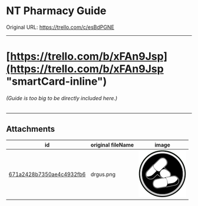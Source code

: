 # NT Pharmacy Guide

Original URL: https://trello.com/c/esBdPGNE

---

# [https://trello.com/b/xFAn9Jsp](https://trello.com/b/xFAn9Jsp "smartCard-inline")

###### (Guide is too big to be directly included here.)

---

## Attachments

id | original fileName | image
---|---|---
[671a2428b7350ae4c4932fb6](./NT%20Pharmacy%20Guide%20-%20Attachments/671a2428b7350ae4c4932fb6.png) | drgus.png | ![drgus.png\|200](./NT%20Pharmacy%20Guide%20-%20Attachments/671a2428b7350ae4c4932fb6.png)